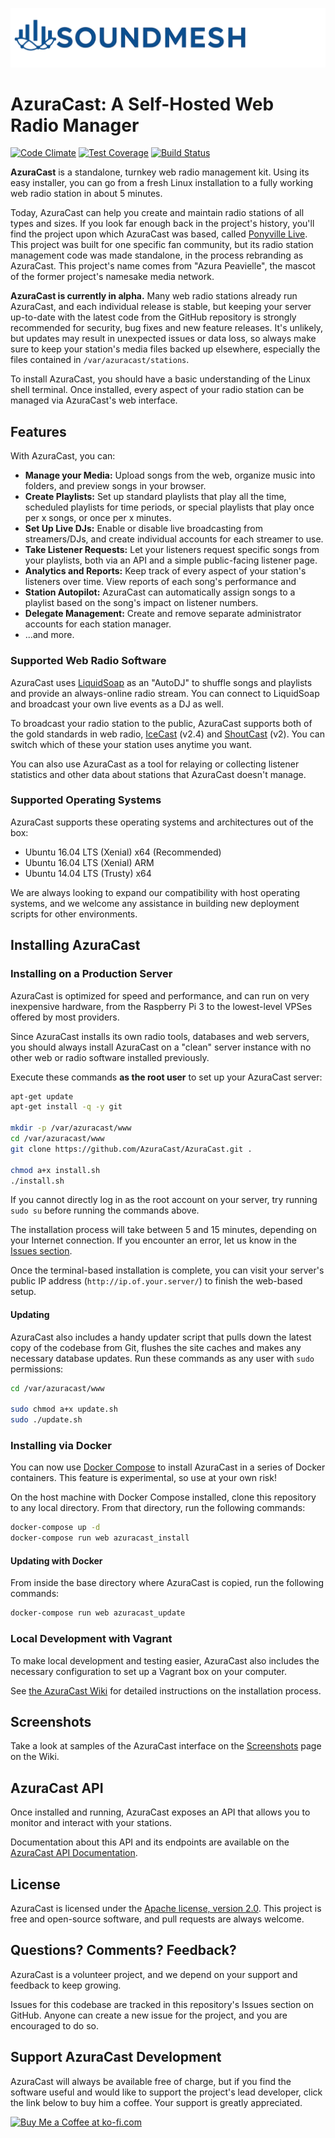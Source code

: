 ![](https://github.com/AzuraCast/AzuraCast/raw/master/resources/azuracast.png)

# AzuraCast: A Self-Hosted Web Radio Manager

[![Code Climate](https://codeclimate.com/github/AzuraCast/AzuraCast/badges/gpa.svg)](https://codeclimate.com/github/AzuraCast/AzuraCast)
[![Test Coverage](https://codeclimate.com/github/AzuraCast/AzuraCast/badges/coverage.svg)](https://codeclimate.com/github/AzuraCast/AzuraCast/coverage)
[![Build Status](https://travis-ci.org/AzuraCast/AzuraCast.svg?branch=master)](https://travis-ci.org/AzuraCast/AzuraCast)

**AzuraCast** is a standalone, turnkey web radio management kit. Using its easy installer, you can go from a fresh Linux installation to a fully working web radio station in about 5 minutes. 

Today, AzuraCast can help you create and maintain radio stations of all types and sizes. If you look far enough back in the project's history, you'll find the project upon which AzuraCast was based, called [Ponyville Live](https://github.com/SlvrEagle23/Ponyville-Live). This project was built for one specific fan community, but its radio station management code was made standalone, in the process rebranding as AzuraCast. This project's name comes from "Azura Peavielle", the mascot of the former project's namesake media network. 

**AzuraCast is currently in alpha.** Many web radio stations already run AzuraCast, and each individual release is stable, but keeping your server up-to-date with the latest code from the GitHub repository is strongly recommended for security, bug fixes and new feature releases. It's unlikely, but updates may result in unexpected issues or data loss, so always make sure to keep your station's media files backed up elsewhere, especially the files contained in `/var/azuracast/stations`.

To install AzuraCast, you should have a basic understanding of the Linux shell terminal. Once installed, every aspect of your radio station can be managed via AzuraCast's web interface.

## Features

With AzuraCast, you can:

* **Manage your Media:** Upload songs from the web, organize music into folders, and preview songs in your browser.
* **Create Playlists:** Set up standard playlists that play all the time, scheduled playlists for time periods, or special playlists that play once per x songs, or once per x minutes.
* **Set Up Live DJs:** Enable or disable live broadcasting from streamers/DJs, and create individual accounts for each streamer to use.
* **Take Listener Requests:** Let your listeners request specific songs from your playlists, both via an API and a simple public-facing listener page.
* **Analytics and Reports:** Keep track of every aspect of your station's listeners over time. View reports of each song's performance and
* **Station Autopilot:** AzuraCast can automatically assign songs to a playlist based on the song's impact on listener numbers. 
* **Delegate Management:** Create and remove separate administrator accounts for each station manager.
* ...and more.

### Supported Web Radio Software

AzuraCast uses [LiquidSoap](http://liquidsoap.fm/) as an "AutoDJ" to shuffle songs and playlists and provide an always-online radio stream. You can connect to LiquidSoap and broadcast your own live events as a DJ as well.

To broadcast your radio station to the public, AzuraCast supports both of the gold standards in web radio, [IceCast](http://icecast.org/) (v2.4) and [ShoutCast](http://wiki.shoutcast.com/wiki/SHOUTcast_Broadcaster) (v2). You can switch which of these your station uses anytime you want.

You can also use AzuraCast as a tool for relaying or collecting listener statistics and other data about stations that AzuraCast doesn't manage.

### Supported Operating Systems

AzuraCast supports these operating systems and architectures out of the box:
* Ubuntu 16.04 LTS (Xenial) x64 (Recommended)
* Ubuntu 16.04 LTS (Xenial) ARM
* Ubuntu 14.04 LTS (Trusty) x64

We are always looking to expand our compatibility with host operating systems, and we welcome any assistance in building new deployment scripts for other environments.

## Installing AzuraCast

### Installing on a Production Server

AzuraCast is optimized for speed and performance, and can run on very inexpensive hardware, from the Raspberry Pi 3 to the lowest-level VPSes offered by most providers.

Since AzuraCast installs its own radio tools, databases and web servers, you should always install AzuraCast on a "clean" server instance with no other web or radio software installed previously.

Execute these commands **as the root user** to set up your AzuraCast server:

```bash
apt-get update
apt-get install -q -y git

mkdir -p /var/azuracast/www
cd /var/azuracast/www
git clone https://github.com/AzuraCast/AzuraCast.git .

chmod a+x install.sh
./install.sh
```

If you cannot directly log in as the root account on your server, try running `sudo su` before running the commands above.

The installation process will take between 5 and 15 minutes, depending on your Internet connection. If you encounter an error, let us know in the [Issues section](https://github.com/AzuraCast/AzuraCast/issues).

Once the terminal-based installation is complete, you can visit your server's public IP address (`http://ip.of.your.server/`) to finish the web-based setup.

#### Updating

AzuraCast also includes a handy updater script that pulls down the latest copy of the codebase from Git, flushes the site caches and makes any necessary database updates. Run these commands as any user with `sudo` permissions:

```bash
cd /var/azuracast/www

sudo chmod a+x update.sh
sudo ./update.sh
```

### Installing via Docker

You can now use [Docker Compose](https://docs.docker.com/compose/install/) to install AzuraCast in a series of Docker containers. This feature is experimental, so use at your own risk!
 
On the host machine with Docker Compose installed, clone this repository to any local directory. From that directory, run the following commands:

```bash
docker-compose up -d
docker-compose run web azuracast_install
```

#### Updating with Docker

From inside the base directory where AzuraCast is copied, run the following commands:

```bash
docker-compose run web azuracast_update
```

### Local Development with Vagrant

To make local development and testing easier, AzuraCast also includes the necessary configuration to set up a Vagrant box on your computer.

See [the AzuraCast Wiki](https://github.com/AzuraCast/AzuraCast/wiki/Developing-Locally) for detailed instructions on the installation process.

## Screenshots

Take a look at samples of the AzuraCast interface on the [Screenshots](https://github.com/AzuraCast/AzuraCast/wiki/Screenshots) page on the Wiki.

## AzuraCast API

Once installed and running, AzuraCast exposes an API that allows you to monitor and interact with your stations.

Documentation about this API and its endpoints are available on the [AzuraCast API Documentation](http://azuracast.com/api/).

## License

AzuraCast is licensed under the [Apache license, version 2.0](https://github.com/AzuraCast/AzuraCast/blob/master/License.txt). This project is free and open-source software, and pull requests are always welcome.

## Questions? Comments? Feedback?

AzuraCast is a volunteer project, and we depend on your support and feedback to keep growing.

Issues for this codebase are tracked in this repository's Issues section on GitHub. Anyone can create a new issue for the project, and you are encouraged to do so.

## Support AzuraCast Development

AzuraCast will always be available free of charge, but if you find the software useful and would like to support the project's lead developer, click the link below to buy him a coffee. Your support is greatly appreciated.

<a href='https://ko-fi.com/A736ATQ' target='_blank'><img height='32' style='border:0px;height:32px;' src='https://az743702.vo.msecnd.net/cdn/kofi1.png?v=b' border='0' alt='Buy Me a Coffee at ko-fi.com' /></a>
